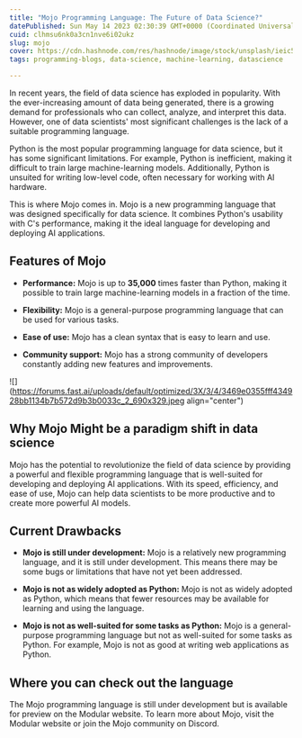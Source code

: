 ```yaml
---
title: "Mojo Programming Language: The Future of Data Science?"
datePublished: Sun May 14 2023 02:30:39 GMT+0000 (Coordinated Universal Time)
cuid: clhmsu6nk0a3cn1nve6i02ukz
slug: mojo
cover: https://cdn.hashnode.com/res/hashnode/image/stock/unsplash/ieic5Tq8YMk/upload/0c6105b57edd9a2f7dfc9476d332628c.jpeg
tags: programming-blogs, data-science, machine-learning, datascience

---
```


In recent years, the field of data science has exploded in popularity. With the ever-increasing amount of data being generated, there is a growing demand for professionals who can collect, analyze, and interpret this data. However, one of data scientists' most significant challenges is the lack of a suitable programming language.

Python is the most popular programming language for data science, but it has some significant limitations. For example, Python is inefficient, making it difficult to train large machine-learning models. Additionally, Python is unsuited for writing low-level code, often necessary for working with AI hardware.

This is where Mojo comes in. Mojo is a new programming language that was designed specifically for data science. It combines Python's usability with C's performance, making it the ideal language for developing and deploying AI applications.

## Features of Mojo

* **Performance:** Mojo is up to **35,000** times faster than Python, making it possible to train large machine-learning models in a fraction of the time.
    
* **Flexibility:** Mojo is a general-purpose programming language that can be used for various tasks.
    
* **Ease of use:** Mojo has a clean syntax that is easy to learn and use.
    
* **Community support:** Mojo has a strong community of developers constantly adding new features and improvements.
    

![](https://forums.fast.ai/uploads/default/optimized/3X/3/4/3469e0355fff434928bb1134b7b572d9b3b0033c_2_690x329.jpeg align="center")

## Why Mojo Might be a paradigm shift in data science

Mojo has the potential to revolutionize the field of data science by providing a powerful and flexible programming language that is well-suited for developing and deploying AI applications. With its speed, efficiency, and ease of use, Mojo can help data scientists to be more productive and to create more powerful AI models.

## Current Drawbacks

* **Mojo is still under development:** Mojo is a relatively new programming language, and it is still under development. This means there may be some bugs or limitations that have not yet been addressed.
    
* **Mojo is not as widely adopted as Python:** Mojo is not as widely adopted as Python, which means that fewer resources may be available for learning and using the language.
    
* **Mojo is not as well-suited for some tasks as Python:** Mojo is a general-purpose programming language but not as well-suited for some tasks as Python. For example, Mojo is not as good at writing web applications as Python.
    

## Where you can check out the language

The Mojo programming language is still under development but is available for preview on the Modular website. To learn more about Mojo, visit the Modular website or join the Mojo community on Discord.